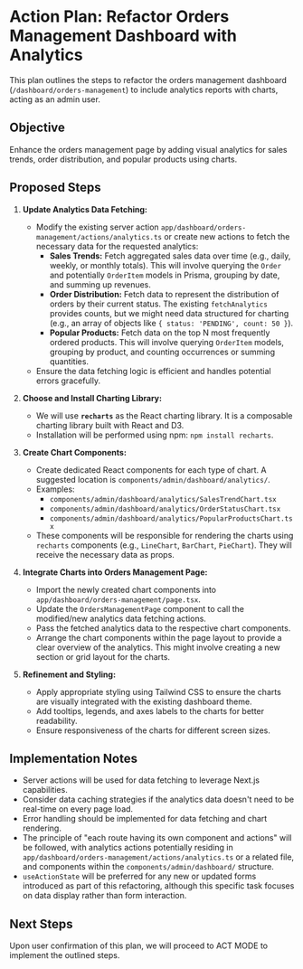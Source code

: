 # Action Plan: Refactor Orders Management Dashboard with Analytics

This plan outlines the steps to refactor the orders management dashboard (`/dashboard/orders-management`) to include analytics reports with charts, acting as an admin user.

## Objective

Enhance the orders management page by adding visual analytics for sales trends, order distribution, and popular products using charts.

## Proposed Steps

1.  **Update Analytics Data Fetching:**
    *   Modify the existing server action `app/dashboard/orders-management/actions/analytics.ts` or create new actions to fetch the necessary data for the requested analytics:
        *   **Sales Trends:** Fetch aggregated sales data over time (e.g., daily, weekly, or monthly totals). This will involve querying the `Order` and potentially `OrderItem` models in Prisma, grouping by date, and summing up revenues.
        *   **Order Distribution:** Fetch data to represent the distribution of orders by their current status. The existing `fetchAnalytics` provides counts, but we might need data structured for charting (e.g., an array of objects like `{ status: 'PENDING', count: 50 }`).
        *   **Popular Products:** Fetch data on the top N most frequently ordered products. This will involve querying `OrderItem` models, grouping by product, and counting occurrences or summing quantities.
    *   Ensure the data fetching logic is efficient and handles potential errors gracefully.

2.  **Choose and Install Charting Library:**
    *   We will use **`recharts`** as the React charting library. It is a composable charting library built with React and D3.
    *   Installation will be performed using npm: `npm install recharts`.

3.  **Create Chart Components:**
    *   Create dedicated React components for each type of chart. A suggested location is `components/admin/dashboard/analytics/`.
    *   Examples:
        *   `components/admin/dashboard/analytics/SalesTrendChart.tsx`
        *   `components/admin/dashboard/analytics/OrderStatusChart.tsx`
        *   `components/admin/dashboard/analytics/PopularProductsChart.tsx`
    *   These components will be responsible for rendering the charts using `recharts` components (e.g., `LineChart`, `BarChart`, `PieChart`). They will receive the necessary data as props.

4.  **Integrate Charts into Orders Management Page:**
    *   Import the newly created chart components into `app/dashboard/orders-management/page.tsx`.
    *   Update the `OrdersManagementPage` component to call the modified/new analytics data fetching actions.
    *   Pass the fetched analytics data to the respective chart components.
    *   Arrange the chart components within the page layout to provide a clear overview of the analytics. This might involve creating a new section or grid layout for the charts.

5.  **Refinement and Styling:**
    *   Apply appropriate styling using Tailwind CSS to ensure the charts are visually integrated with the existing dashboard theme.
    *   Add tooltips, legends, and axes labels to the charts for better readability.
    *   Ensure responsiveness of the charts for different screen sizes.

## Implementation Notes

*   Server actions will be used for data fetching to leverage Next.js capabilities.
*   Consider data caching strategies if the analytics data doesn't need to be real-time on every page load.
*   Error handling should be implemented for data fetching and chart rendering.
*   The principle of "each route having its own component and actions" will be followed, with analytics actions potentially residing in `app/dashboard/orders-management/actions/analytics.ts` or a related file, and components within the `components/admin/dashboard/` structure.
*   `useActionState` will be preferred for any new or updated forms introduced as part of this refactoring, although this specific task focuses on data display rather than form interaction.

## Next Steps

Upon user confirmation of this plan, we will proceed to ACT MODE to implement the outlined steps.
